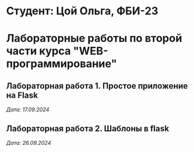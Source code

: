 # Студент: Цой Ольга, ФБИ-23

# Лабораторные работы по второй части курса "WEB-программирование"

## Лабораторная работа 1. Простое приложение на Flask

*Дата: 17.09.2024*

## Лабораторная работа 2. Шаблоны в flask

*Дата: 26.09.2024*
